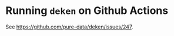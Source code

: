 Running `deken` on Github Actions
=================================

See https://github.com/pure-data/deken/issues/247.

